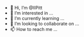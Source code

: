 - 👋 Hi, I’m @IlPitt
- 👀 I’m interested in ...
- 🌱 I’m currently learning ...
- 💞️ I’m looking to collaborate on ...
- 📫 How to reach me ...

<!---
IlPitt/IlPitt is a ✨ special ✨ repository because its `README.md` (this file) appears on your GitHub profile.
You can click the Preview link to take a look at your changes.
--->
